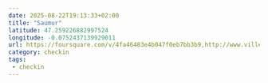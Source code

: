 ```yaml
---
date: 2025-08-22T19:13:33+02:00
title: "Saumur"
latitude: 47.259226882997524
longitude: -0.0752437139929011
url: https://foursquare.com/v/4fa46483e4b047f0eb7bb3b9,http://www.ville-saumur.fr
category: checkin
tags:
 - checkin
---
```

